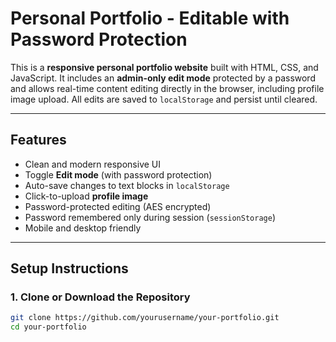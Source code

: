 # Personal Portfolio - Editable with Password Protection

This is a **responsive personal portfolio website** built with HTML, CSS, and JavaScript. It includes an **admin-only edit mode** protected by a password and allows real-time content editing directly in the browser, including profile image upload. All edits are saved to `localStorage` and persist until cleared.

---

##  Features

-  Clean and modern responsive UI
-  Toggle **Edit mode** (with password protection)
-  Auto-save changes to text blocks in `localStorage`
-  Click-to-upload **profile image**
-  Password-protected editing (AES encrypted)
-  Password remembered only during session (`sessionStorage`)
-  Mobile and desktop friendly

---

##  Setup Instructions

### 1. Clone or Download the Repository

```bash
git clone https://github.com/yourusername/your-portfolio.git
cd your-portfolio
